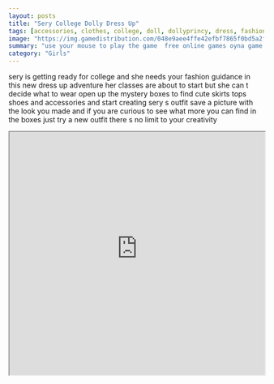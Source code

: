 ```yaml
---
layout: posts
title: "Sery College Dolly Dress Up"
tags: [accessories, clothes, college, doll, dollyprincy, dress, fashion, games, outfit, free, online, games, oyna, game, free, games, play, play, games]
image: "https://img.gamedistribution.com/048e9aee4ffe42efbf7865f0bd5a2fa4.jpg"
summary: "use your mouse to play the game  free online games oyna game free games play play games"
category: "Girls"
---
```


sery is getting ready for college and she needs your fashion guidance in this new dress up adventure her classes are about to start but she can t decide what to wear open up the mystery boxes to find cute skirts tops shoes and accessories and start creating sery s outfit save a picture with the look you made and if you are curious to see what more you can find in the boxes just try a new outfit there s no limit to your creativity

<iframe width="100%" height="480px;" src="https://flash.gamedistribution.com?game=048e9aee4ffe42efbf7865f0bd5a2fa4"></iframe>